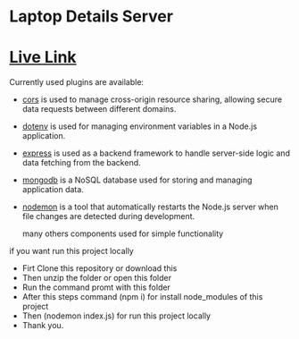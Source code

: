 # Laptop Details Server

# [Live Link](https://ap-laptop-details.web.app/)

Currently used plugins are available:

-   [cors](https://developer.mozilla.org/en-US/docs/Web/HTTP/CORS) is used to manage cross-origin resource sharing, allowing secure data requests between different domains.
-   [dotenv](https://www.npmjs.com/package/dotenv) is used for managing environment variables in a Node.js application.
-   [express](https://expressjs.com/) is used as a backend framework to handle server-side logic and data fetching from the backend.
-   [mongodb](https://www.mongodb.com/) is a NoSQL database used for storing and managing application data.
-   [nodemon](https://nodemon.io/) is a tool that automatically restarts the Node.js server when file changes are detected during development.

    many others components used for simple functionality

if you want run this project locally

-   Firt Clone this repository or download this
-   Then unzip the folder or open this folder
-   Run the command promt with this folder
-   After this steps command (npm i) for install node_modules of this project
-   Then (nodemon index.js) for run this project locally
-   Thank you.
